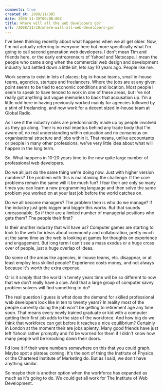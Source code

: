 ```yaml
---
comments: true
created_at: 2008/11/30}
date: 2008-11-30T00:00:00Z
title: Where will all the web developers go?
url: /2008/11/30/where-will-all-web-developers-go/
---
```


I've been thinking recently about what happens when we all get older. Now, I'm not actually referring to everyone here but more specifically what I'm going to call second generation web developers. I don't mean Tim and friends here, or the early entrepreneurs of Yahoo! and Netscape. I mean the people who came along when the commercial web design and development industry had settled down a little bit, lets say 10 years ago. People like me.

Work seems to exist in lots of places; big in-house teams, small in-house teams, agencies, startups and freelancers. Where the jobs are at any given point seems to be tied to economic conditions and location. Most people I seem to speak to have tended to work in one of these areas, but I've not really got anything but vague memories to back that accusation up. I'm a little odd here in having previously worked mainly for agencies followed by a stint of freelancing, and now work for a decent sized in-house team at Global Radio.

As I see it the industry rules are predominantly made up by people involved as they go along. Their is no real impetus behind any trade body that I'm aware of, no real understanding within education and no consensus on organisational structure and jobs within it. That means, unlike accountants or people in many other professions, we've very little idea about what will happen in the long term.

So. What happens in 10-20 years time to the now quite large number of professional web developers.

Do we all just do the same thing we're doing now. Just with higher version numbers? The problem with this is maintaining the challenge. If the core problems remain the same will it be much fun? I fear their are only so many times you can learn a new programming language and then solve the same problem you worked on at your last job before the world catches on.

Do we all become managers? The problem then is who do we manage? If the industry just gets bigger and bigger this works. But that sounds unreasonable. So if their are a limited number of managerial positions who gets them? The people their first?

Is their another industry that will have us? Computer games are starting to look to the web for ideas about community and collaboration, pretty much at the same time as the web is looking at games for thoughts on experience and engagement. But long term I can't see a mass exodus or a huge cross over of people, just a huge overlap of ideas.

Do some of the areas like agencies, in-house teams, etc. disappear, or at least employ less skilled people? Experience costs money, and not always because it's worth the extra expense.

Or is it simply that the world in twnety years time will be so different to now that we don't really have a clue. And that a large group of computer savvy problem solvers will find something to do?

The real question I guess is what does the demand for skilled professional web developers look like in ten to twenty years? In reality most of the people currently doing the job won't be getting to retirement age any time soon. That means every newly trained graduate or kid with a computer getting their first job adds to the size of the workforce. And how big do we think that workforce can get before it reaches a nice equilibrium? Certainly in London at the moment their are jobs aplenty. Many good friends have just left Yahoo! rather promptly and I'd be worried for them if I didn't know how many people will be knocking down their doors.

I'd love it if their were numbers somewhere on this that you could graph. Maybe spot a plateau coming. It's the sort of thing the Institute of Physics or the Chartered Institute of Marketing do. But as I said, we don't have anything similar.

So maybe their is another option when the workforce has expanded as much as it's going to do. We could get all work for The Institute of Web Development.
